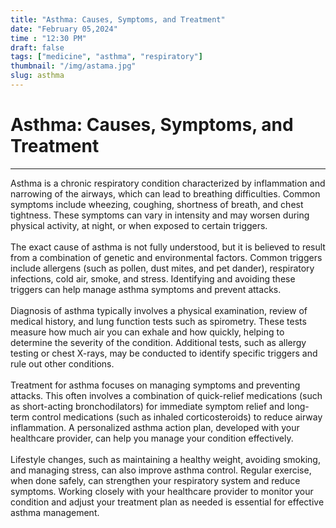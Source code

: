 ```yaml
---
title: "Asthma: Causes, Symptoms, and Treatment"
date: "February 05,2024"
time : "12:30 PM"
draft: false
tags: ["medicine", "asthma", "respiratory"]
thumbnail: "/img/astama.jpg"
slug: asthma
---
```


# Asthma: Causes, Symptoms, and Treatment

---

Asthma is a chronic respiratory condition characterized by inflammation and narrowing of the airways, which can lead to breathing difficulties. Common symptoms include wheezing, coughing, shortness of breath, and chest tightness. These symptoms can vary in intensity and may worsen during physical activity, at night, or when exposed to certain triggers.
<br><br>
The exact cause of asthma is not fully understood, but it is believed to result from a combination of genetic and environmental factors. Common triggers include allergens (such as pollen, dust mites, and pet dander), respiratory infections, cold air, smoke, and stress. Identifying and avoiding these triggers can help manage asthma symptoms and prevent attacks.
<br><br>
Diagnosis of asthma typically involves a physical examination, review of medical history, and lung function tests such as spirometry. These tests measure how much air you can exhale and how quickly, helping to determine the severity of the condition. Additional tests, such as allergy testing or chest X-rays, may be conducted to identify specific triggers and rule out other conditions.
<br><br>
Treatment for asthma focuses on managing symptoms and preventing attacks. This often involves a combination of quick-relief medications (such as short-acting bronchodilators) for immediate symptom relief and long-term control medications (such as inhaled corticosteroids) to reduce airway inflammation. A personalized asthma action plan, developed with your healthcare provider, can help you manage your condition effectively.
<br><br>
Lifestyle changes, such as maintaining a healthy weight, avoiding smoking, and managing stress, can also improve asthma control. Regular exercise, when done safely, can strengthen your respiratory system and reduce symptoms. Working closely with your healthcare provider to monitor your condition and adjust your treatment plan as needed is essential for effective asthma management.
